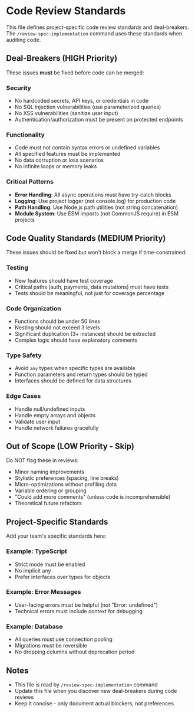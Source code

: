 # Code Review Standards

This file defines project-specific code review standards and deal-breakers. The `/review-spec-implementation` command uses these standards when auditing code.

## Deal-Breakers (HIGH Priority)

These issues **must** be fixed before code can be merged:

### Security

- No hardcoded secrets, API keys, or credentials in code
- No SQL injection vulnerabilities (use parameterized queries)
- No XSS vulnerabilities (sanitize user input)
- Authentication/authorization must be present on protected endpoints

### Functionality

- Code must not contain syntax errors or undefined variables
- All specified features must be implemented
- No data corruption or loss scenarios
- No infinite loops or memory leaks

### Critical Patterns

- **Error Handling**: All async operations must have try-catch blocks
- **Logging**: Use project logger (not console.log) for production code
- **Path Handling**: Use Node.js path utilities (not string concatenation)
- **Module System**: Use ESM imports (not CommonJS require) in ESM projects

## Code Quality Standards (MEDIUM Priority)

These issues should be fixed but won't block a merge if time-constrained:

### Testing

- New features should have test coverage
- Critical paths (auth, payments, data mutations) must have tests
- Tests should be meaningful, not just for coverage percentage

### Code Organization

- Functions should be under 50 lines
- Nesting should not exceed 3 levels
- Significant duplication (3+ instances) should be extracted
- Complex logic should have explanatory comments

### Type Safety

- Avoid `any` types when specific types are available
- Function parameters and return types should be typed
- Interfaces should be defined for data structures

### Edge Cases

- Handle null/undefined inputs
- Handle empty arrays and objects
- Validate user input
- Handle network failures gracefully

## Out of Scope (LOW Priority - Skip)

Do NOT flag these in reviews:

- Minor naming improvements
- Stylistic preferences (spacing, line breaks)
- Micro-optimizations without profiling data
- Variable ordering or grouping
- "Could add more comments" (unless code is incomprehensible)
- Theoretical future refactors

## Project-Specific Standards

Add your team's specific standards here:

### Example: TypeScript

- Strict mode must be enabled
- No implicit any
- Prefer interfaces over types for objects

### Example: Error Messages

- User-facing errors must be helpful (not "Error: undefined")
- Technical errors must include context for debugging

### Example: Database

- All queries must use connection pooling
- Migrations must be reversible
- No dropping columns without deprecation period

## Notes

- This file is read by `/review-spec-implementation` command
- Update this file when you discover new deal-breakers during code reviews
- Keep it concise - only document actual blockers, not preferences
